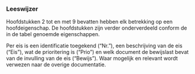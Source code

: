 ### Leeswijzer

Hoofdstukken 2 tot en met 9 bevatten hebben elk betrekking op een hoofdeigenschap. De hoofdstukken zijn verder onderverdeeld conform de in de tabel genoemde eigenschappen.

Per eis is een identificatie toegekend (“Nr.”), een beschrijving van de eis (“Eis”), wat de prioritering is (“Prio”) en welk document de bewijslast bevat van de invulling van de eis (“Bewijs”). Waar mogelijk en relevant wordt verwezen naar de overige documentatie. 
